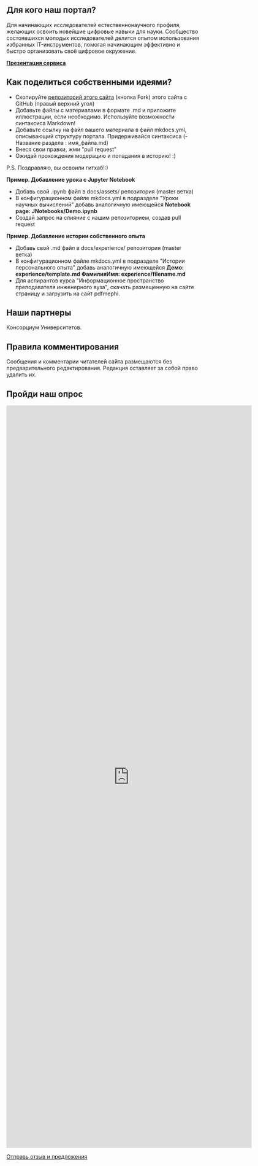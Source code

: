 ## Для кого наш портал?

Для начинающих исследователей естественнонаучного профиля, желающих освоить новейшие цифровые навыки для науки. Сообщество состоявшихся молодых исследователей делится опытом использования избранных IT-инструментов, помогая начинающим эффективно и быстро организовать своё цифровое окружение.

[**Презентация сервиса**](./announcement/)
## Как поделиться собственными идеями?

- Скопируйте [репозиторий этого сайта](https://github.com/research-instruments/research-instruments.github.io) (кнопка Fork) этого сайта с GitHub (правый верхний угол)
- Добавьте файлы с материалами в формате .md и приложите иллюстрации, если необходимо. Используйте возможности синтаксиса Markdown!
- Добавьте ссылку на файл вашего материала в файл mkdocs.yml, описывающий структуру портала. Придерживайся синтаксиса (- Название раздела : имя_файла.md)
- Внеся свои правки, жми "pull request"
- Ожидай прохождения модерацию и попадания в историю! :)

P.S. Поздравляю, вы освоили гитхаб!:)

**Пример. Добавление урока с Jupyter Notebook**

- Добавь свой .ipynb файл в docs/assets/ репозитория (master ветка)
- В конфигурационном файле mkdocs.yml в подразделе "Уроки научных вычислений" добавь аналогичную имеющейся
    __Notebook page: JNotebooks/Demo.ipynb__
- Создай запрос на слияние с нашим репозиторием, создав pull request

**Пример. Добавление истории собственного опыта**

- Добавь свой .md файл в docs/experience/ репозитория (master ветка)
- В конфигурационном файле mkdocs.yml в подразделе "Истории персонального опыта" добавь аналогичную имеющейся __Демо: experience/template.md__
    __ФамилияИмя: experience/filename.md__
- Для аспирантов курса "Информационное пространство преподавателя инженерного вуза", скачать размещенную на сайте страницу и загрузить на сайт pdfmephi.

## Наши партнеры

Консорциум Университетов.

## Правила комментирования

Сообщения и комментарии читателей сайта размещаются без предварительного редактирования. Редакция оставляет за собой право удалить их.


## Пройди наш опрос

<iframe src="https://docs.google.com/forms/d/e/1FAIpQLScbGxWBWkvc6RVkyxEQ5hb9MD-wHjcgCBFIwHs8nvnQA3wT5w/viewform?embedded=true" width="640" height="1935" frameborder="0" marginheight="0" marginwidth="0">Анкета</iframe>


[Отправь отзыв и предложения](mailto:rosatom-dev@mephi.ru)